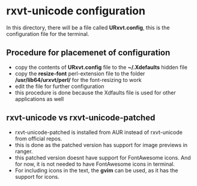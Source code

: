 # rxvt-unicode configuration
In this directory, there will be a file called **URxvt.config**, this is the configuration file for the terminal.

## Procedure for placemenet of configuration
* copy the contents of **URxvt.config** file to the  **~/.Xdefaults** hidden file
* copy the **resize-font** perl-extension file to the folder **/usr/lib64/urxvt/perl/** for the font-resizing to work
* edit the file for further configuration
* this procedure is done because the Xdfaults file is used for other applications as well

## rxvt-unicode vs rxvt-unicode-patched
* rxvt-unicode-patched is installed from AUR instead of rxvt-unicode from official repos.
* this is done as the patched version has support for image previews in ranger.
* this patched version doesnt have support for FontAwesome icons. And for now, it is not needed to have FontAwesome icons in terminal.
* For including icons in the text, the **gvim** can be used, as it has the support for icons.
